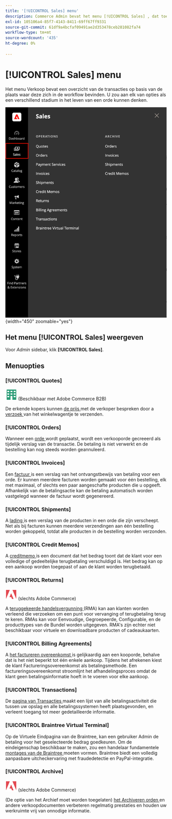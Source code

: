 ```yaml
---
title: '[!UICONTROL Sales] menu'
description: Commerce Admin bevat het menu [!UICONTROL Sales] , dat toegang biedt tot gereedschappen voor het werken met bestellingen op basis van de plaats in de workflow.
exl-id: 105106a4-85f7-4143-8411-69ff67ff9331
source-git-commit: 61df9a4bcfaf09491ae2d353478ceb281082fa74
workflow-type: tm+mt
source-wordcount: '435'
ht-degree: 0%

---
```


# [!UICONTROL Sales] menu

Het menu Verkoop bevat een overzicht van de transacties op basis van de plaats waar deze zich in de workflow bevinden. U zou aan elk van opties als een verschillend stadium in het leven van een orde kunnen denken.

![ het menu van de Verkoop ](./assets/admin-menu-sales.png){width="450" zoomable="yes"}

## Het menu [!UICONTROL Sales] weergeven

Voor _Admin_ sidebar, klik **[!UICONTROL Sales]**.

## Menuopties

### [!UICONTROL Quotes]

![ Adobe Commerce B2B ](../assets/b2b.svg) (Beschikbaar met Adobe Commerce B2B)

De erkende kopers kunnen [ de prijs ](../b2b/quotes.md) met de verkoper bespreken door a [ verzoek ](../b2b/quote-request.md) van het winkelwagentje te verzenden.

### [!UICONTROL Orders]

Wanneer een [ orde ](orders.md) wordt geplaatst, wordt een verkooporde gecreeerd als tijdelijk verslag van de transactie. De betaling is niet verwerkt en de bestelling kan nog steeds worden geannuleerd.

### [!UICONTROL Invoices]

Een [ factuur ](invoices.md) is een verslag van het ontvangstbewijs van betaling voor een orde. Er kunnen meerdere facturen worden gemaakt voor één bestelling, elk met maximaal, of slechts een paar aangeschafte producten die u opgeeft. Afhankelijk van de betalingsactie kan de betaling automatisch worden vastgelegd wanneer de factuur wordt gegenereerd.

### [!UICONTROL Shipments]

A [ lading ](shipments.md) is een verslag van de producten in een orde die zijn verscheept. Net als bij facturen kunnen meerdere verzendingen aan één bestelling worden gekoppeld, totdat alle producten in de bestelling worden verzonden.

### [!UICONTROL Credit Memos]

A [ creditmemo ](credit-memos.md) is een document dat het bedrag toont dat de klant voor een volledige of gedeeltelijke terugbetaling verschuldigd is. Het bedrag kan op een aankoop worden toegepast of aan de klant worden terugbetaald.

### [!UICONTROL Returns]

![ Adobe Commerce ](../assets/adobe-logo.svg) (slechts Adobe Commerce)

A [ teruggekeerde handelsvergunning ](returns.md) (RMA) kan aan klanten worden verleend die verzoeken om een punt voor vervanging of terugbetaling terug te keren. RMAs kan voor Eenvoudige, Gegroepeerde, Configurable, en de producttypes van de Bundel worden uitgegeven. RMA&#39;s zijn echter niet beschikbaar voor virtuele en downloadbare producten of cadeaukaarten.

### [!UICONTROL Billing Agreements]

A [ het factureren overeenkomst ](paypal-billing-agreements.md) is gelijkaardig aan een kooporde, behalve dat is het niet beperkt tot één enkele aankoop. Tijdens het afrekenen kiest de klant Factureringsovereenkomst als betalingsmethode. Een factureringsovereenkomst stroomlijnt het afhandelingsproces omdat de klant geen betalingsinformatie hoeft in te voeren voor elke aankoop.

### [!UICONTROL Transactions]

De [ pagina van Transacties ](transactions.md) maakt een lijst van alle betalingsactiviteit die tussen uw opslag en alle betalingssystemen heeft plaatsgevonden, en verleent toegang tot meer gedetailleerde informatie.

### [!UICONTROL Braintree Virtual Terminal]

Op de Virtuele Eindpagina van de Braintree, kan een gebruiker Admin de betaling voor het geselecteerde bedrag goedkeuren. Om de eindeigenschap beschikbaar te maken, zou een handelaar fundamentele [ montages van de Braintree ](braintree.md) moeten vormen. Braintree biedt een volledig aanpasbare uitcheckervaring met fraudedetectie en PayPal-integratie.

### [!UICONTROL Archive]

![ Adobe Commerce ](../assets/adobe-logo.svg) (slechts Adobe Commerce)

(De optie van het Archief moet worden toegelaten) [ het Archiveren orden ](order-archive.md) en andere verkoopdocumenten verbeteren regelmatig prestaties en houden uw werkruimte vrij van onnodige informatie.
